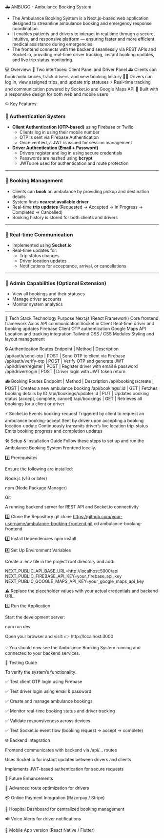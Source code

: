 🚑 AMBUGO - Ambulance Booking System 

* The Ambulance Booking System is a Next.js-based web application designed to streamline ambulance booking and emergency response coordination.
* It enables patients and drivers to interact in real time through a secure, intuitive, and responsive platform — ensuring faster and more efficient medical assistance during emergencies.
* The frontend connects with the backend seamlessly via REST APIs and Socket.io, providing real-time driver tracking, instant booking updates, and live trip status monitoring.

💻 Overview:
🧭 Two interfaces: Client Panel and Driver Panel
🚑 Clients can book ambulances, track drivers, and view booking history
👨‍✈️ Drivers can log in, view assigned trips, and update trip statuses
⚡ Real-time tracking and communication powered by Socket.io and Google Maps API
💬 Built with a responsive design for both web and mobile users

⚙️ Key Features:

### 🔐 Authentication System
- **Client Authentication (OTP-based)** using Firebase or Twilio
  - Clients log in using their mobile number
  - OTP is sent via Firebase Authentication
  - Once verified, a JWT is issued for session management  
- **Driver Authentication (Email + Password)**
  - Drivers register and log in using secure credentials
  - Passwords are hashed using **bcrypt**
  - JWTs are used for authentication and route protection  

---

### 🚗 Booking Management
- Clients can **book** an ambulance by providing pickup and destination details
- System finds **nearest available driver**
- Real-time **trip updates** (Requested → Accepted → In Progress → Completed → Cancelled)
- Booking history is stored for both clients and drivers

---

### 💬 Real-time Communication
- Implemented using **Socket.io**
- Real-time updates for:
  - Trip status changes
  - Driver location updates
  - Notifications for acceptance, arrival, or cancellations

---

### 🧾 Admin Capabilities (Optional Extension)
- View all bookings and their statuses
- Manage driver accounts
- Monitor system analytics

---


🧰 Tech Stack
Technology	                Purpose
Next.js (React Framework)	Core frontend framework
Axios	                    API communication
Socket.io Client	        Real-time driver and booking updates
Firebase	                Client OTP authentication
Google Maps API	            Location and tracking integration
Tailwind CSS / CSS Modules	Styling and layout management

🔒 Authentication Routes
Endpoint	             | Method | Description         
/api/auth/send-otp       | POST	  | Send OTP to client via Firebase
/api/auth/verify-otp     | POST	  | Verify OTP and generate JWT
/api/driver/register     | POST	  | Register driver with email & password
/api/driver/login	     | POST	  | Driver login with JWT token return

🚑 Booking Routes
Endpoint	             | Method | Description
/api/bookings/create     | POST   |	Creates a new ambulance booking
/api/bookings/:id	     | GET	  | Fetches booking details by ID
/api/bookings/update/:id | PUT	  | Updates booking status (accept, complete, cancel)
/api/bookings	         | GET	  | Retrieves all bookings for a client or driver

⚡ Socket.io Events
booking-request	Triggered by client to request an ambulance
booking-accept	Sent by driver upon accepting a booking
location-update	Continuously transmits driver’s live location
trip-status	Emits booking progress and completion updates

🛠️ Setup & Installation Guide
Follow these steps to set up and run the Ambulance Booking System Frontend locally.

1️⃣ Prerequisites

Ensure the following are installed:

Node.js (v16 or later)

npm (Node Package Manager)

Git

A running backend server for REST API and Socket.io connectivity

2️⃣ Clone the Repository
git clone https://github.com/your-username/ambulance-booking-frontend.git
cd ambulance-booking-frontend

3️⃣ Install Dependencies
npm install

4️⃣ Set Up Environment Variables

Create a .env file in the project root directory and add:

NEXT_PUBLIC_API_BASE_URL=http://localhost:5000/api
NEXT_PUBLIC_FIREBASE_API_KEY=your_firebase_api_key
NEXT_PUBLIC_GOOGLE_MAPS_API_KEY=your_google_maps_api_key


⚠️ Replace the placeholder values with your actual credentials and backend URL.

5️⃣ Run the Application

Start the development server:

npm run dev


Open your browser and visit:
👉 http://localhost:3000

💡 You should now see the Ambulance Booking System running and connected to your backend services.

🧪 Testing Guide

To verify the system’s functionality:

✅ Test client OTP login using Firebase

✅ Test driver login using email & password

✅ Create and manage ambulance bookings

✅ Monitor real-time booking status and driver tracking

✅ Validate responsiveness across devices

✅ Test Socket.io event flow (booking request → accept → complete)

🌐 Backend Integration

Frontend communicates with backend via /api/... routes

Uses Socket.io for instant updates between drivers and clients

Implements JWT-based authentication for secure requests

🧱 Future Enhancements

📍 Advanced route optimization for drivers

💳 Online Payment Integration (Razorpay / Stripe)

🏥 Hospital Dashboard for centralized booking management

🔊 Voice Alerts for driver notifications

📱 Mobile App version (React Native / Flutter)

